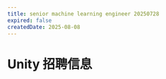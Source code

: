 ```yaml
---
title: senior machine learning engineer 20250728
expired: false
createdDate: 2025-08-08
---
```


# Unity 招聘信息

<JobPostingTable job-posting-json-path="unity/data/senior-machine-learning-engineer-20250728.json" />